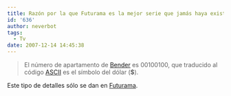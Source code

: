 ```yaml
---
title: Razón por la que Futurama es la mejor serie que jamás haya existido
id: '636'
author: neverbot
tags:
  - Tv
date: 2007-12-14 14:45:38
---
```


> El número de apartamento de [Bender](http://en.wikipedia.org/wiki/Bender_(Futurama)) es 00100100, que traducido al código [ASCII](http://en.wikipedia.org/wiki/ASCII) es el símbolo del dólar (**$**).

Este tipo de detalles sólo se dan en [Futurama](http://en.wikipedia.org/wiki/Futurama).